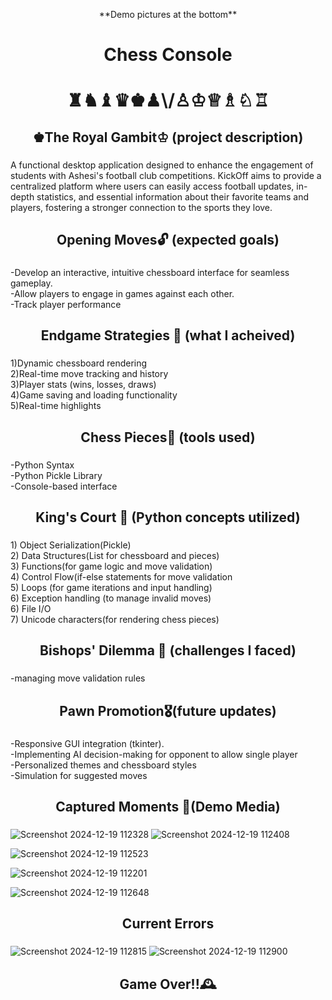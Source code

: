 <p align="center">**Demo pictures at the bottom**</p>

###

<h1 align="center">Chess Console</h1>
<h1 align="center">♜♞♝♛♚♟\/♙♔♕♗♘♖</h1>

###

<h2 align="center">♚The Royal Gambit♔ (project description)</h2>

###

<p align="left">A functional desktop application designed to enhance the engagement of students with Ashesi's football club competitions. KickOff aims to provide a centralized platform where users can easily access football updates, in-depth statistics, and essential information about their favorite teams and players, fostering a stronger connection to the sports they love.</p>

###

<h2 align="center">Opening Moves🔓 (expected goals)</h2>

###

<p align="left">-Develop an interactive, intuitive chessboard interface for seamless gameplay.<br>-Allow players to engage in games against each other.<br>-Track player performance</p>

###

<h2 align="center">Endgame Strategies 🏁 (what I acheived)</h2>

###

<p align="left">1)Dynamic chessboard rendering<br>2)Real-time move tracking and history<br>3)Player stats 
 (wins, losses, draws)<br>4)Game saving and loading functionality<br>5)Real-time highlights</p>

###

<h2 align="center"> Chess Pieces🧩 (tools used)</h2>

###

<p align="left">-Python Syntax<br>-Python Pickle Library<br>-Console-based interface</p>

###

<h2 align="center">King's Court 🏰 (Python concepts utilized)</h2>

###

<p align="left">1) Object Serialization(Pickle)<br>2) Data Structures(List for chessboard and pieces)<br>3) Functions(for game logic and move validation)<br>4) Control Flow(if-else statements for move validation<br>5) Loops (for game iterations and input handling)<br>6) Exception handling (to manage invalid moves)<br>6) File I/O<br>7) Unicode characters(for rendering chess pieces)</p>

###

<h2 align="center">Bishops' Dilemma 🔮 (challenges I faced)</h2>

###

<p align="left">-managing move validation rules</p>

###

<h2 align="center">Pawn Promotion🎖️(future updates)</h2>

###

<p align="left">-Responsive GUI integration (tkinter).<br>-Implementing AI decision-making for opponent to allow single player<br>-Personalized themes and chessboard styles<br>-Simulation for suggested moves</p>

###

<h2 align="center">Captured Moments 🎥(Demo Media)</h2>

###

![Screenshot 2024-12-19 112328](https://github.com/user-attachments/assets/b29d5b8f-e7f1-4835-868b-161729fffef1)
![Screenshot 2024-12-19 112408](https://github.com/user-attachments/assets/10d780ea-fa94-4e4c-bda7-1e74becab004)

![Screenshot 2024-12-19 112523](https://github.com/user-attachments/assets/69f46d18-3893-4132-8438-b2184ea7b6cc)

![Screenshot 2024-12-19 112201](https://github.com/user-attachments/assets/0712362d-a1e6-402e-9b74-ff618bfb24f9)


![Screenshot 2024-12-19 112648](https://github.com/user-attachments/assets/e3783c1d-a0b8-43c4-b9f7-1cc66e5dbb97)

###
<h2 align="center">Current Errors</h2>

###
![Screenshot 2024-12-19 112815](https://github.com/user-attachments/assets/39692ec2-09f9-4242-817b-9d4576bb7ca2)
![Screenshot 2024-12-19 112900](https://github.com/user-attachments/assets/6dab357c-4275-416a-a791-cdcbf1f39d5a)

###

<h2 align="center">Game Over!!🕰️ </h2>

###
